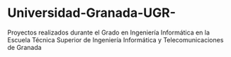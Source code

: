 # Universidad-Granada-UGR-
Proyectos realizados durante el Grado en Ingeniería Informática 
en la Escuela Técnica Superior de Ingeniería Informática y Telecomunicaciones de Granada
